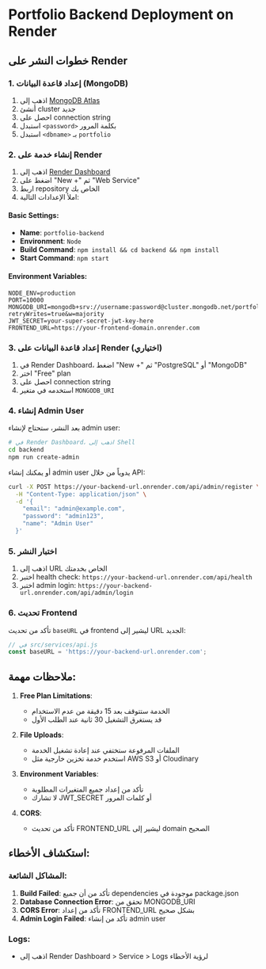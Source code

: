 # Portfolio Backend Deployment on Render

## خطوات النشر على Render

### 1. إعداد قاعدة البيانات (MongoDB)

1. اذهب إلى [MongoDB Atlas](https://www.mongodb.com/atlas)
2. أنشئ cluster جديد
3. احصل على connection string
4. استبدل `<password>` بكلمة المرور
5. استبدل `<dbname>` بـ `portfolio`

### 2. إنشاء خدمة على Render

1. اذهب إلى [Render Dashboard](https://dashboard.render.com)
2. اضغط على "New +" ثم "Web Service"
3. اربط repository الخاص بك
4. املأ الإعدادات التالية:

#### Basic Settings:
- **Name**: `portfolio-backend`
- **Environment**: `Node`
- **Build Command**: `npm install && cd backend && npm install`
- **Start Command**: `npm start`

#### Environment Variables:
```
NODE_ENV=production
PORT=10000
MONGODB_URI=mongodb+srv://username:password@cluster.mongodb.net/portfolio?retryWrites=true&w=majority
JWT_SECRET=your-super-secret-jwt-key-here
FRONTEND_URL=https://your-frontend-domain.onrender.com
```

### 3. إعداد قاعدة البيانات على Render (اختياري)

1. في Render Dashboard، اضغط "New +" ثم "PostgreSQL" أو "MongoDB"
2. اختر "Free" plan
3. احصل على connection string
4. استخدمه في متغير `MONGODB_URI`

### 4. إنشاء Admin User

بعد النشر، ستحتاج لإنشاء admin user:

```bash
# في Render Dashboard، اذهب إلى Shell
cd backend
npm run create-admin
```

أو يمكنك إنشاء admin user يدوياً من خلال API:

```bash
curl -X POST https://your-backend-url.onrender.com/api/admin/register \
  -H "Content-Type: application/json" \
  -d '{
    "email": "admin@example.com",
    "password": "admin123",
    "name": "Admin User"
  }'
```

### 5. اختبار النشر

1. اذهب إلى URL الخاص بخدمتك
2. اختبر health check: `https://your-backend-url.onrender.com/api/health`
3. اختبر admin login: `https://your-backend-url.onrender.com/api/admin/login`

### 6. تحديث Frontend

تأكد من تحديث `baseURL` في frontend ليشير إلى URL الجديد:

```javascript
// في src/services/api.js
const baseURL = 'https://your-backend-url.onrender.com';
```

## ملاحظات مهمة:

1. **Free Plan Limitations**: 
   - الخدمة ستتوقف بعد 15 دقيقة من عدم الاستخدام
   - قد يستغرق التشغيل 30 ثانية عند الطلب الأول

2. **File Uploads**: 
   - الملفات المرفوعة ستختفي عند إعادة تشغيل الخدمة
   - استخدم خدمة تخزين خارجية مثل AWS S3 أو Cloudinary

3. **Environment Variables**:
   - تأكد من إعداد جميع المتغيرات المطلوبة
   - لا تشارك JWT_SECRET أو كلمات المرور

4. **CORS**: 
   - تأكد من تحديث FRONTEND_URL ليشير إلى domain الصحيح

## استكشاف الأخطاء:

### المشاكل الشائعة:

1. **Build Failed**: تأكد من أن جميع dependencies موجودة في package.json
2. **Database Connection Error**: تحقق من MONGODB_URI
3. **CORS Error**: تأكد من إعداد FRONTEND_URL بشكل صحيح
4. **Admin Login Failed**: تأكد من إنشاء admin user

### Logs:
- اذهب إلى Render Dashboard > Service > Logs لرؤية الأخطاء
